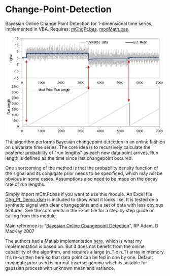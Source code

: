 # Change-Point-Detection
Bayesian Online Change Point Detection for 1-dimensional time series, implemented in VBA.
Requires: [mChgPt.bas](mChgPt.bas), [modMath.bas](Scientific-Toolkit/Modules/modMath.bas)

![Change points found in syntehtic data](chgpt.jpg)

The algorithm performs Bayesian changepoint detection in an online fashion on univariate time series. The core idea is to recursively calculate the posterior probability of "run lengths" as each new data point arrives. Run length is defined as the time since last changepoint occured.

One shortcoming of the method is that the probability density function of the signal and its conjugate prior needs to be specificed, which may not be obvious in some cases. Assumptions also need to be made on the decay rate of run lengths.

Simply import mChtPt.bas if you want to use this module. An Excel file [Chg_Pt_Demo.xlsm](Chg_Pt_Demo.xlsm) is included to show what it looks like.
It is tested on a synthetic signal with clear changepoints and a set of data with less obvious features. See the comments in the Excel file for a step by step guide on calling from this module.

Main reference is: "[Bayesian Online Changepoint Detection](https://arxiv.org/abs/0710.3742)", RP Adam, D MacKay 2007

The authors had a Matlab implementation [here](http://hips.seas.harvard.edu/content/bayesian-online-changepoint-detection), which is what my implementation is based on. But it does not benefit from the online capability of the algorithm, and requires a large (n_T x n_T) array in memory. It's re-written here so that data point can be fed in one by one. Default conjugate prior used is normal-inverse-gamma which is suitable for gaussian process with unknown mean and variance.
